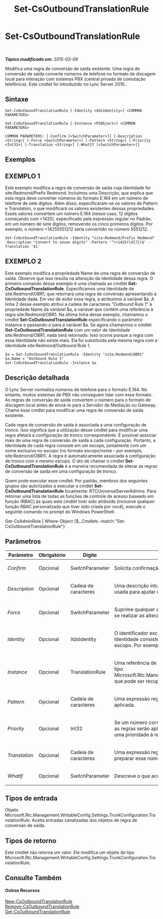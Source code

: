 ﻿---
title: Set-CsOutboundTranslationRule
TOCTitle: Set-CsOutboundTranslationRule
ms:assetid: fbf82146-7884-418c-8239-66c0ca0f2ba6
ms:mtpsurl: https://technet.microsoft.com/pt-br/library/Gg413073(v=OCS.15)
ms:contentKeyID: 49308699
ms.date: 05/19/2016
mtps_version: v=OCS.15
ms.translationtype: HT
---

# Set-CsOutboundTranslationRule

 

_**Tópico modificado em:** 2015-03-09_

Modifica uma regra de conversão de saída existente. Uma regra de conversão de saída converte números de telefone no formato de discagem local para interação com sistemas PBX (central privada de comutação telefônica). Este cmdlet foi introduzido no Lync Server 2010..

## Sintaxe

    Set-CsOutboundTranslationRule [-Identity <XdsIdentity>] <COMMON PARAMETERS>

    Set-CsOutboundTranslationRule [-Instance <PSObject>] <COMMON PARAMETERS>

    COMMON PARAMETERS: [-Confirm [<SwitchParameter>]] [-Description <String>] [-Force <SwitchParameter>] [-Pattern <String>] [-Priority <Int32>] [-Translation <String>] [-WhatIf [<SwitchParameter>]]

## Exemplos

## EXEMPLO 1

Este exemplo modifica a regra de conversão de saída cuja identidade for site:Redmond/Prefix Redmond. Incluímos uma Descrição, que explica que esta regra deve converter números do formato E.164 em um número de telefone de sete dígitos. Além disso, especificaram-se os valores de Pattern e Translation, o que modificará os valores existentes dessas propriedades. Esses valores convertem um número E.164 (nesse caso, 12 dígitos começando com +1425), especificado pela expressão regular no Padrão, em um número de sete dígitos, removendo os cinco primeiros dígitos. Por exemplo, o número +14255551212 seria convertido no número 5551212.

    Set-CsOutboundTranslationRule -Identity "site:Redmond/Prefix Redmond" -Description "Convert to seven digits" -Pattern '^\+1425(\d{7})$' -Translation '$1'

## EXEMPLO 2

Este exemplo modifica a propriedade Name de uma regra de conversão de saída. Observe que isso resulta na alteração da Identidade dessa regra. O primeiro comando desse exemplo é uma chamada ao cmdlet **Get-CsOutboundTranslationRule**. Especificamos uma Identidade de site:Redmond\\OBR1, que retornará uma regra de conversão apresentando a Identidade dada. Em vez de exibir essa regra, a atribuímos à variável $a. A linha 2 desse exemplo atribui a cadeia de caracteres "Outbound Rule 1" à propriedade Name da variável $a, a variável que contém uma referência à regra site:Redmond/OBR1. Na última linha desse exemplo, chamamos o cmdlet **Set-CsOutboundTranslationRule** especificando o parâmetro Instance e passando-o para a variável $a. Se agora chamarmos o cmdlet **Get-CsOutboundTranslationRule** com um valor de Identidade site:Redmond/OBR1, nada será retornado. Isso ocorre porque a regra com essa Identidade não existe mais. Ela foi substituída pela mesma regra com a Identidade site:Redmond/Outbound Rule 1.

    $a = Get-CsOutboundTranslationRule -Identity "site:Redmond/OBR1"
    $a.Name = "Outbound Rule 1"
    Set-CsOutboundTranslationRule -Instance $a

## Descrição detalhada

O Lync Server normaliza números de telefone para o formato E.164. No entanto, muitos sistemas de PBX não conseguem lidar com esse formato. As regras de conversão de saída convertem o número para o formato de discagem local antes de enviá-lo para o Servidor de Mediação ou Gateway. Chame esse cmdlet para modificar uma regra de conversão de saída existente.

Cada regra de conversão de saída é associada a uma configuração de tronco. Isso significa que a utilização desse cmdlet para modificar uma regra afetará a configuração de tronco correspondente. É possível associar mais de uma regra de conversão de saída a cada configuração. Portanto, a Identidade de cada regra consiste em um escopo, juntamente com um nome exclusivo no escopo (no formato escopo/nome – por exemplo, site:Redmond/OBR1). A regra é automaticamente associada à configuração de tronco com o mesmo escopo. O ato de chamar o cmdlet **Set-CsOutboundTranslationRule** é a maneira recomendada de alterar as regras de conversão de saída em uma configuração de tronco.

Quem pode executar esse cmdlet: Por padrão, membros dos seguintes grupos são autorizados a executar o cmdlet **Set-CsOutboundTranslationRule** localmente: RTCUniversalServerAdmins. Para retornar uma lista de todas as funções de controle de acesso baseado em função (RBAC) às quais este cmdlet tiver sido atribuído (inclusive qualquer função RBAC personalizada que tiver sido criada por você), execute o seguinte comando no prompt do Windows PowerShell:

Get-CsAdminRole | Where-Object {$\_.Cmdlets –match "Set-CsOutboundTranslationRule"}

## Parâmetros


<table>
<colgroup>
<col style="width: 25%" />
<col style="width: 25%" />
<col style="width: 25%" />
<col style="width: 25%" />
</colgroup>
<thead>
<tr class="header">
<th>Parâmetro</th>
<th>Obrigatório</th>
<th>Digite</th>
<th>Descrição</th>
</tr>
</thead>
<tbody>
<tr class="odd">
<td><p><em>Confirm</em></p></td>
<td><p>Opcional</p></td>
<td><p>SwitchParameter</p></td>
<td><p>Solicita confirmação antes da execução do comando.</p></td>
</tr>
<tr class="even">
<td><p><em>Description</em></p></td>
<td><p>Opcional</p></td>
<td><p>Cadeia de caracteres</p></td>
<td><p>Uma descrição intuitiva da regra de conversão de saída. Essa descrição pode ser usada para ajudar os administradores a identificar claramente o propósito da regra.</p></td>
</tr>
<tr class="odd">
<td><p><em>Force</em></p></td>
<td><p>Opcional</p></td>
<td><p>SwitchParameter</p></td>
<td><p>Suprime qualquer aviso de confirmação que, de outra maneira, seria exibido antes de se realizar as alterações.</p></td>
</tr>
<tr class="even">
<td><p><em>Identity</em></p></td>
<td><p>Opcional</p></td>
<td><p>XdsIdentity</p></td>
<td><p>O identificador exclusivo da regra de conversão de saída que se deseja modificar. A Identidade consiste no escopo, seguido de um nome exclusivo ao âmbito de cada escopo. Por exemplo, site:Redmond/OutboundRule1.</p></td>
</tr>
<tr class="odd">
<td><p><em>Instance</em></p></td>
<td><p>Opcional</p></td>
<td><p>TranslationRule</p></td>
<td><p>Uma referência de objeto a uma regra de conversão de saída. Este objeto deve ser do tipo Microsoft.Rtc.Management.WritableConfig.Settings.TrunkConfiguration.TranslationRule, que pode ser recuperado chamando o cmdlet <strong>Get-CsOutboundTranslationRule</strong>.</p></td>
</tr>
<tr class="even">
<td><p><em>Pattern</em></p></td>
<td><p>Opcional</p></td>
<td><p>Cadeia de caracteres</p></td>
<td><p>Uma expressão regular que representa o padrão numérico ao qual a Conversão será aplicada.</p></td>
</tr>
<tr class="odd">
<td><p><em>Priority</em></p></td>
<td><p>Opcional</p></td>
<td><p>Int32</p></td>
<td><p>Se um número corresponder ao Padrão de mais de uma regra de conversão de saída, as regras serão aplicadas por ordem de prioridade. Use esse parâmetro para atribuir uma prioridade à regra.</p></td>
</tr>
<tr class="even">
<td><p><em>Translation</em></p></td>
<td><p>Opcional</p></td>
<td><p>Cadeia de caracteres</p></td>
<td><p>Uma expressão regular que será aplicada ao número que corresponde ao Padrão, para preparar esse número para roteamento de saída.</p></td>
</tr>
<tr class="odd">
<td><p><em>WhatIf</em></p></td>
<td><p>Opcional</p></td>
<td><p>SwitchParameter</p></td>
<td><p>Descreve o que aconteceria se o comando fosse executado sem ser executado de fato.</p></td>
</tr>
</tbody>
</table>


## Tipos de entrada

Objeto Microsoft.Rtc.Management.WritableConfig.Settings.TrunkConfiguration.TranslationRule. Aceita entradas canalizadas dos objetos de regra de conversão de saída.

## Tipos de retorno

Este cmdlet não retorna um valor. Ele modifica um objeto do tipo Microsoft.Rtc.Management.WritableConfig.Settings.TrunkConfiguration.TranslationRule.

## Consulte Também

#### Outros Recursos

[New-CsOutboundTranslationRule](new-csoutboundtranslationrule.md)  
[Remove-CsOutboundTranslationRule](remove-csoutboundtranslationrule.md)  
[Get-CsOutboundTranslationRule](get-csoutboundtranslationrule.md)

